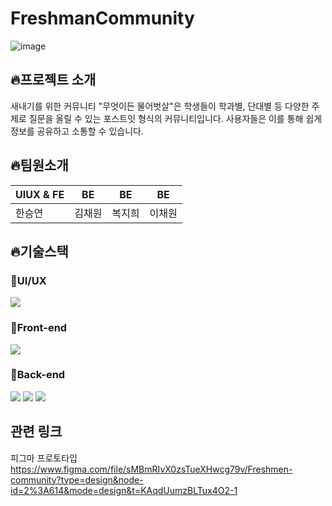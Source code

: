 # FreshmanCommunity
![image](https://github.com/chaewonni/FreshmanCommunity/assets/113420297/c468ec53-1740-4fc4-b544-cd0d6f2f75d6)

## :fire:프로젝트 소개 
새내기를 위한 커뮤니티 "무엇이든 물어벗살"은 학생들이 학과별, 단대별 등 다양한 주제로 질문을 올릴 수 있는 포스트잇 형식의 커뮤니티입니다. 사용자들은 이를 통해 쉽게 정보를 공유하고 소통할 수 있습니다.


## :fire:팀원소개
| UIUX & FE | BE | BE | BE |
|----------|----------|----------|----------|
| 한승연  | 김채원  | 복지희  | 이채원  |


## :fire:기술스택

### :star2:UI/UX
<img src="https://img.shields.io/badge/figma-F24E1E?style=for-the-badge&logo=figma&logoColor=white">

### :star2:Front-end
<img src="https://img.shields.io/badge/react-61DAFB?style=for-the-badge&logo=react&logoColor=white">

### :star2:Back-end
<div>
  <img src="https://img.shields.io/badge/springboot-6DB33F?style=for-the-badge&logo=springboot&logoColor=white">
  <img src="https://img.shields.io/badge/springsecurity-6DB33F?style=for-the-badge&logo=springsecurity&logoColor=white">
  <img src="https://img.shields.io/badge/mysql-4479A1?style=for-the-badge&logo=mysql&logoColor=white">
</div>


## 관련 링크 
피그마 프로토타입 
https://www.figma.com/file/sMBmRIvX0zsTueXHwcg79v/Freshmen-community?type=design&node-id=2%3A614&mode=design&t=KAqdUumzBLTux4O2-1
